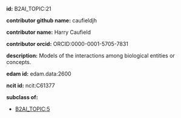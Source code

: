 **id:** B2AI_TOPIC:21

**contributor github name:** caufieldjh

**contributor name:** Harry Caufield

**contributor orcid:** ORCID:0000-0001-5705-7831

**description:** Models of the interactions among biological entities or concepts.

**edam id:** edam.data:2600

**ncit id:** ncit:C61377

**subclass of:**

- [B2AI_TOPIC:5](../DataTopic.markdown)

